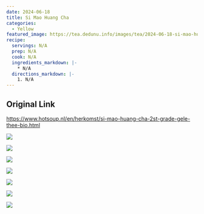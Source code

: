 ```yaml
---
date: 2024-06-18
title: Si Mao Huang Cha
categories:
  - Yellow
featured_image: https://tea.dedunu.info/images/tea/2024-06-18-si-mao-huang-cha-1.jpeg
recipe:
  servings: N/A
  prep: N/A
  cook: N/A
  ingredients_markdown: |-
    * N/A
  directions_markdown: |-
    1. N/A
---
```


## Original Link

<https://www.hotsoup.nl/en/herkomst/si-mao-huang-cha-2st-grade-gele-thee-bio.html>

![](https://tea.dedunu.info/images/tea/2024-06-18-si-mao-huang-cha-2.jpeg)

![](https://tea.dedunu.info/images/tea/2024-06-18-si-mao-huang-cha-3.jpeg)

![](https://tea.dedunu.info/images/tea/2024-06-18-si-mao-huang-cha-4.jpeg)

![](https://tea.dedunu.info/images/tea/2024-06-18-si-mao-huang-cha-5.jpeg)

![](https://tea.dedunu.info/images/tea/2024-06-18-si-mao-huang-cha-6.jpeg)

![](https://tea.dedunu.info/images/tea/2024-06-18-si-mao-huang-cha-7.jpeg)

![](https://tea.dedunu.info/images/tea/2024-06-18-si-mao-huang-cha-8.jpeg)
